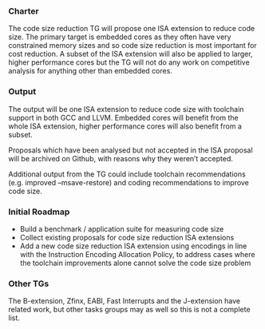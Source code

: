 ### Charter

The code size reduction TG will propose one ISA extension to reduce code size. The primary target is embedded cores as they often have very constrained memory sizes and so code size reduction is most important for cost reduction. A subset of the ISA extension will also be applied to larger, higher performance cores but the TG will not do any work on competitive analysis for anything other than embedded cores.

### Output

The output will be one ISA extension to reduce code size with toolchain support in both GCC and LLVM. Embedded cores will benefit from the whole ISA extension, higher performance cores will also benefit from a subset.

Proposals which have been analysed but not accepted in the ISA proposal will be archived on Github, with reasons why they weren’t accepted.

Additional output from the TG could include toolchain recommendations (e.g. improved –msave-restore) and coding recommendations to improve code size.

### Initial Roadmap

- Build a benchmark / application suite for measuring code size
- Collect existing proposals for code size reduction ISA extensions
- Add a new code size reduction ISA extension using encodings in line with the Instruction Encoding Allocation Policy, to address cases where the toolchain improvements alone cannot solve the code size problem

### Other TGs

The B-extension, Zfinx, EABI, Fast Interrupts and the J-extension have related work, but other tasks groups may as well so this is not a complete list.
